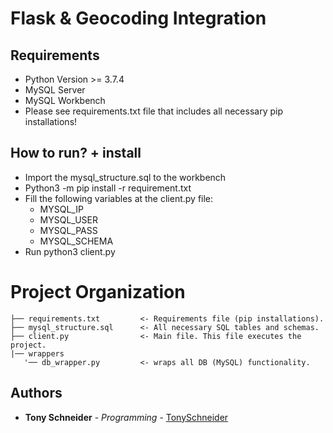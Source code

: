 # Flask & Geocoding Integration

## Requirements

* Python Version >= 3.7.4
* MySQL Server
* MySQL Workbench
* Please see requirements.txt file that includes all necessary pip installations!

## How to run? + install

* Import the mysql_structure.sql to the workbench
* Python3 -m pip install -r requirement.txt
* Fill the following variables at the client.py file:
  * MYSQL_IP
  * MYSQL_USER
  * MYSQL_PASS
  * MYSQL_SCHEMA
* Run python3 client.py

# Project Organization

    ├── requirements.txt         <- Requirements file (pip installations).
    ├── mysql_structure.sql      <- All necessary SQL tables and schemas.
    ├── client.py                <- Main file. This file executes the project.
    |── wrappers           
       '── db_wrapper.py         <- wraps all DB (MySQL) functionality.

## Authors

* **Tony Schneider** - *Programming* - [TonySchneider](https://github.com/tonySchneider)